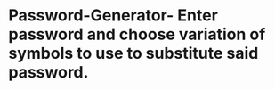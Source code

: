 # Password-Generator- Enter password and choose variation of symbols to use to substitute said password.
